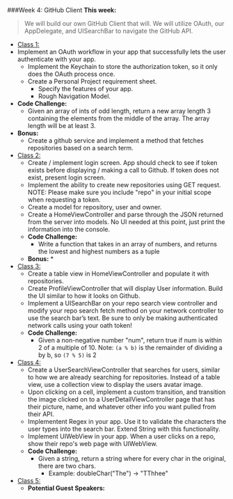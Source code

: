 ###Week 4: GitHub Client
**This week:**
>We will build our own GitHub Client that will.
We will utilize OAuth, our AppDelegate, and UISearchBar to navigate the GitHub API.

  * [Class 1:](class-1/)
  * Implement an OAuth workflow in your app that successfully lets the user authenticate with your app.
	* Implement the Keychain to store the authorization token, so it only does the OAuth process once.
	* Create a Personal Project requirement sheet.
		* Specify the features of your app.
		* Rough Navigation Model.
  * **Code Challenge:**
	* Given an array of ints of odd length, return a new array length 3 containing the elements from the middle of the array. The array length will be at least 3.
  * **Bonus:**
	* Create a github service and implement a method that fetches repositories based on a search term.
  * [Class 2:](class-2/)
	* Create / implement login screen. App should check to see if token exists before displaying / making a call to Github. If token does not exist, present login screen.
	* Implement the ability to create new repositories using GET request. NOTE: Please make sure you include "repo" in your initial scope when requesting a token.
	* Create a model for repository, user and owner.
	* Create a HomeViewController and parse through the JSON returned from the server into models. No UI needed at this point, just print the information into the console.
	* **Code Challenge:** 
		* Write a function that takes in an array of numbers, and returns the lowest and highest numbers as a tuple
	* **Bonus:**
		* 
  * [Class 3:](class-3/)
  	* Create a table view in HomeViewController and populate it with repositories.
	* Create ProfileViewController that will display User information. Build the UI similar to how it looks on Github.
	* Implement a UISearchBar on your repo search view controller and modify your repo search fetch method on your network controller to use the search bar’s text. Be sure to only be making authenticated network calls using your oath token!
	* **Code Challenge:**
		* Given a non-negative number "num", return true if num is within 2 of a multiple of 10. Note: `(a % b)` is the remainder of dividing a by b, so `(7 % 5)` is 2
  * [Class 4:](class-4/)
  	*  Create a UserSearchViewController that searches for users, similar to how we are already searching for repositories. Instead of a table view, use a collection view to display the users avatar image.
	* Upon clicking on a cell, implement a custom transition, and transition the image clicked on to a UserDetailViewController page that has their picture, name, and whatever other info you want pulled from their API.
	* Implementent Regex in your app. Use it to validate the characters the user types into the search bar. Extend String with this functionality.
	* Implement UIWebView in your app. When a user clicks on a repo, show their repo's web page with UIWebView.
	* **Code Challenge:**
		* Given a string, return a string where for every char in the original, there are two chars.
			* Example: doubleChar("The") → "TThhee"
  * [Class 5:](class-5/)
  	* **Potential Guest Speakers:**
